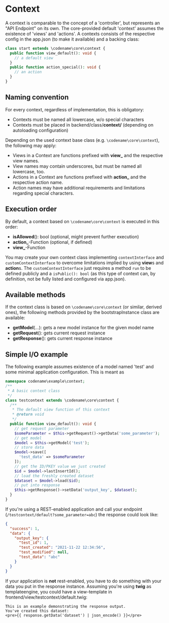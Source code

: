 # Context

A context is comparable to the concept of a 'controller', but represents an "API Endpoint" on its own.
The core-provided default 'context' assumes the existence of 'views' and 'actions'.
A contexts consists of the respective config in the app.json (to make it available) and a backing class:

~~~php
class start extends \codename\core\context {
  public function view_default(): void {
    // a default view
  }
  public function action_special(): void {
    // an action
  }
}
~~~

## Naming convention

For every context, regardless of implementation, this is obligatory:

- Contexts must be named all lowercase, w/o special characters
- Contexts must be placed in backend/class/**context/** (depending on autoloading configuration)

Depending on the used context base class (e.g. `\codename\core\context`), the following may apply:

- Views in a Context are functions prefixed with **view_** and the respective view names.
- View names may contain underscores, but must be named all lowercase, too.
- Actions in a Context are functions prefixed with **action_** and the respective action name.
- Action names may have additional requirements and limitations regarding special characters.

## Execution order

By default, a context based on `\codename\core\context` is executed in this order:

- **isAllowed**(): bool (optional, might prevent further execution)
- **action_**-Function (optional, if defined)
- **view_**-Function

You may create your own context class implementing `contextInterface` and `customContextInterface` to overcome limitations implied by using **view**s and **action**s. The `customContextInterface` just requires a method `run` to be defined publicly and a `isPublic(): bool` (as this type of context can, by definition, not be fully listed and configured via app.json).

## Available methods

If the context class is based on `\codename\core\context` (or similar, derived ones), the following methods provided by the bootstrapInstance class are available:

- **getModel**(...): gets a new model instance for the given model name
- **getRequest**(): gets current request instance
- **getResponse**(): gets current response instance

## Simple I/O example

The following example assumes existence of a model named 'test' and some minimal application configuration.
This is meant as

~~~php
namespace codename\example\context;
/**
 * A basic context class
 */
class testcontext extends \codename\core\context {
  /**
   * The default view function of this context
   * @return void
   */
  public function view_default(): void {
    // get request parameter
    $someParameter = $this->getRequest()->getData('some_parameter');
    // get model
    $model = $this->getModel('test');
    // store data
    $model->save([
      'test_data' => $someParameter
    ]);
    // get the ID/PKEY value we just created
    $id = $model->lastInsertId();
    // load the freshly created dataset
    $dataset = $model->load($id);
    // put into response
    $this->getResponse()->setData('output_key', $dataset);
  }
}
~~~

If you're using a REST-enabled application and call your endpoint (`/testcontext/default?some_parameter=abc`) the response could look like:

~~~json
{
  "success": 1,
  "data": {
    "output_key": {
      "test_id": 1,
      "test_created": "2021-11-22 12:34:56",
      "test_modified": null,
      "test_data": "abc"
    }
  }
}
~~~

If your application is **not** rest-enabled, you have to do something with your data you put in the response instance.
Assuming you're using **twig** as templateengine, you could have a view-template in frontend/view/testcontext/default.twig:

~~~twig
This is an example demonstrating the response output.
You've created this dataset:
<pre>{{ response.getData('dataset') | json_encode() }}</pre>
~~~
